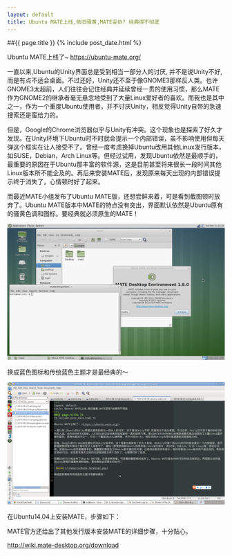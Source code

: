 ```yaml
---
layout: default
title: Ubuntu MATE上线,依旧骚黄,MATE妥协? 经典得不彻底
---
```

##{{ page.title }}
{% include post_date.html %}

Ubuntu MATE上线了~ <https://ubuntu-mate.org/>

一直以来,Ubuntu的Unity界面总是受到相当一部分人的讨厌, 并不是说Unity不好,而是有点不适合桌面。不过还好，Unity还不至于像GNOME3那样反人类。也许GNOME3太超前，人们往往会记住经典并延续曾经一贯的使用习惯，那么MATE作为GNOME2的继承者毫无悬念地受到了大量Linux爱好者的喜欢。而我也是其中之一，作为一个重度Ubuntu使用者，并不讨厌Unity，相反觉得Unity自带的急速搜索还是蛮给力的。

但是，Google的Chrome浏览器似乎与Unity有冲突。这个现象也是探索了好久才发现。在Unity环境下Ubuntu时不时就会提示一个内部错误，虽不影响使用但每天弹这个框实在让人接受不了。曾经一度考虑换掉Ubuntu改用其他Linux发行版本，如SUSE，Debian，Arch Linux等。但经过试用，发现Ubuntu依然是最顺手的，最重要的原因在于Ubuntu那丰富的软件源，这是目前甚至将来很长一段时间其他Linux版本所不能企及的。再后来安装MATE后，发现原来每天出现的内部错误提示终于消失了，心情顿时好了起来。

而最近MATE小组发布了Ubuntu MATE版，还想尝鲜来着，可是看到截图顿时放弃了。Ubuntu MATE版本中MATE的特点没有突出，界面默认依然是Ubuntu原有的骚黄色调和图标。要经典就必须原生的MATE！

![mate](/resource/mate-terminal.png)

换成蓝色图标和传统蓝色主题才是最经典的～

![ac mate](/resource/acheng-mate.png)

在Ubuntu14.04上安装MATE，步骤如下：
<script src="https://gist.github.com/acgeodesy/8c6e40f432ba3334e22c.js"></script>

MATE官方还给出了其他发行版本安装MATE的详细步骤，十分贴心。

<http://wiki.mate-desktop.org/download>


